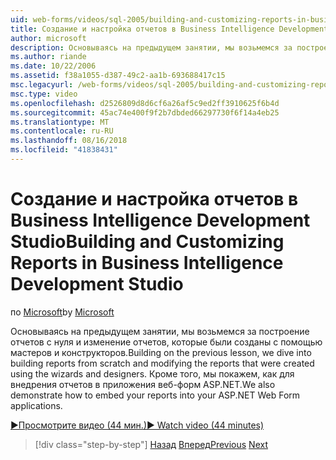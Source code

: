 ```yaml
---
uid: web-forms/videos/sql-2005/building-and-customizing-reports-in-business-intelligence-development-studio
title: Создание и настройка отчетов в Business Intelligence Development Studio | Документация Майкрософт
author: microsoft
description: Основываясь на предыдущем занятии, мы возьмемся за построение отчетов с нуля и изменение отчетов, которые были созданы с помощью мастеров и конструкторов. Мы...
ms.author: riande
ms.date: 10/22/2006
ms.assetid: f38a1055-d387-49c2-aa1b-693688417c15
msc.legacyurl: /web-forms/videos/sql-2005/building-and-customizing-reports-in-business-intelligence-development-studio
msc.type: video
ms.openlocfilehash: d2526809d8d6cf6a26af5c9ed2ff3910625f6b4d
ms.sourcegitcommit: 45ac74e400f9f2b7dbded66297730f6f14a4eb25
ms.translationtype: MT
ms.contentlocale: ru-RU
ms.lasthandoff: 08/16/2018
ms.locfileid: "41838431"
---
```

<a name="building-and-customizing-reports-in-business-intelligence-development-studio"></a><span data-ttu-id="ed9b5-104">Создание и настройка отчетов в Business Intelligence Development Studio</span><span class="sxs-lookup"><span data-stu-id="ed9b5-104">Building and Customizing Reports in Business Intelligence Development Studio</span></span>
====================
<span data-ttu-id="ed9b5-105">по [Microsoft](https://github.com/microsoft)</span><span class="sxs-lookup"><span data-stu-id="ed9b5-105">by [Microsoft](https://github.com/microsoft)</span></span>

<span data-ttu-id="ed9b5-106">Основываясь на предыдущем занятии, мы возьмемся за построение отчетов с нуля и изменение отчетов, которые были созданы с помощью мастеров и конструкторов.</span><span class="sxs-lookup"><span data-stu-id="ed9b5-106">Building on the previous lesson, we dive into building reports from scratch and modifying the reports that were created using the wizards and designers.</span></span> <span data-ttu-id="ed9b5-107">Кроме того, мы покажем, как для внедрения отчетов в приложения веб-форм ASP.NET.</span><span class="sxs-lookup"><span data-stu-id="ed9b5-107">We also demonstrate how to embed your reports into your ASP.NET Web Form applications.</span></span>

[<span data-ttu-id="ed9b5-108">&#9654;Просмотрите видео (44 мин.)</span><span class="sxs-lookup"><span data-stu-id="ed9b5-108">&#9654; Watch video (44 minutes)</span></span>](https://channel9.msdn.com/Blogs/ASP-NET-Site-Videos/building-and-customizing-reports-in-business-intelligence-development-studio)

> [!div class="step-by-step"]
> <span data-ttu-id="ed9b5-109">[Назад](getting-started-with-reporting-services.md)
> [Вперед](creating-and-using-stored-procedures.md)</span><span class="sxs-lookup"><span data-stu-id="ed9b5-109">[Previous](getting-started-with-reporting-services.md)
[Next](creating-and-using-stored-procedures.md)</span></span>
